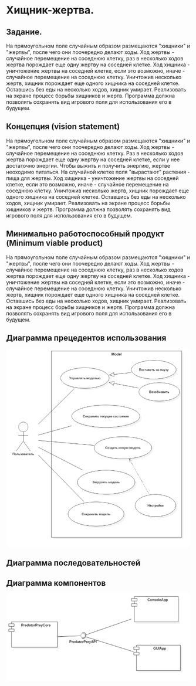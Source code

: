 # Хищник-жертва.

## Задание.
  На прямоугольном поле случайным образом размещаются "хищники" и "жертвы", после чего они поочередно делают ходы. Ход жертвы - случайное
перемещение на соседнюю клетку, раз в несколько ходов жертва порождает еще одну жертву на соседней клетке. Ход хищника - уничтожение
жертвы на соседней клетке, если это возможно, иначе - случайное перемещение на соседнюю клетку. Уничтожив несколько жертв, хищник
порождает еще одного хищника на соседней клетке. Оставшись без еды на несколько ходов, хищник умирает. Реализовать на экране процесс
борьбы хищников и жертв. Программа должна позволять сохранять вид игрового поля для использования его в будущем. 

## Концепция (vision statement)
  На прямоугольном поле случайным образом размещаются "хищники" и "жертвы", после чего они поочередно делают ходы. Ход жертвы - случайное
перемещение на соседнюю клетку. Раз в несколько ходов жертва порождает еще одну жертву на соседней клетке, если у нее достаточно энергии. Чтобы выжить и получить энергию, жертве неоходимо питаться. На случайной клетке поля "вырастают" растения - пища для жертвы. Ход хищника - уничтожение
жертвы на соседней клетке, если это возможно, иначе - случайное перемещение на соседнюю клетку. Уничтожив несколько жертв, хищник
порождает еще одного хищника на соседней клетке. Оставшись без еды на несколько ходов, хищник умирает. Реализовать на экране процесс
борьбы хищников и жертв. Программа должна позволять сохранять вид игрового поля для использования его в будущем. 

## Минимально работоспособный продукт (Minimum viable product)
  На прямоугольном поле случайным образом размещаются "хищники" и "жертвы", после чего они поочередно делают ходы. Ход жертвы - случайное
перемещение на соседнюю клетку, раз в несколько ходов жертва порождает еще одну жертву на соседней клетке. Ход хищника - уничтожение
жертвы на соседней клетке, если это возможно, иначе - случайное перемещение на соседнюю клетку. Уничтожив несколько жертв, хищник
порождает еще одного хищника на соседней клетке. Оставшись без еды на несколько ходов, хищник умирает. Реализовать на экране процесс
борьбы хищников и жертв. Программа должна позволять сохранять вид игрового поля для использования его в будущем.  

## Диаграмма прецедентов использования
![Диаграмма прецедентов использования](https://github.com/Zhuikov/predator-prey/blob/master/report/pictures/UseCaseDiagram1.png)

## Диаграмма последовательностей

## Диаграмма компонентов
![Диаграмма компонентов](https://github.com/Zhuikov/predator-prey/blob/master/report/pictures/ComponentDiagram1.png)

  
